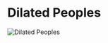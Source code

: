 # Dilated Peoples

![Dilated Peoples](http://assets.farmhouse.co/publishing/1-shoot-it-yourself/images/dilated-peoples-1.jpg)
